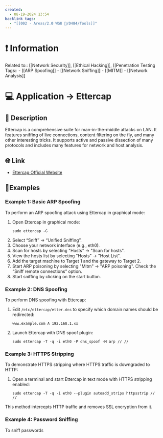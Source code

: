 ```yaml
---
created:
  - 08-19-2024 13:54
backlink tags:
  - "[[002 - Areas/2.0 WGU 📝/D484/Tools]]"
---
```

# ❗ Information
Related to:: [[Network Security]], [[Ethical Hacking]], [[Penetration Testing
Tags:: - [[ARP Spoofing]]
	- [[Network Sniffing]]
	- [[MITM]]
	- [[Network Analysis]]


# 💻 Application -> Ettercap

## 🧾 Description
Ettercap is a comprehensive suite for man-in-the-middle attacks on LAN. It features sniffing of live connections, content filtering on the fly, and many other interesting tricks. It supports active and passive dissection of many protocols and includes many features for network and host analysis.

## 🌐 Link
- [Ettercap Official Website](https://www.ettercap-project.org/index.html)

## 🤸Examples

### Example 1: Basic ARP Spoofing
To perform an ARP spoofing attack using Ettercap in graphical mode:

1. Open Ettercap in graphical mode:
   ```
   sudo ettercap -G
   ```
2. Select “Sniff” -> “Unified Sniffing”.
3. Choose your network interface (e.g., eth0).
4. Scan for hosts by selecting "Hosts" -> "Scan for hosts".
5. View the hosts list by selecting "Hosts" -> "Host List".
6. Add the target machine to Target 1 and the gateway to Target 2.
7. Start ARP poisoning by selecting "Mitm" -> "ARP poisoning". Check the “Sniff remote connections” option.
8. Start sniffing by clicking on the start button.

### Example 2: DNS Spoofing
To perform DNS spoofing with Ettercap:

1. Edit `/etc/ettercap/etter.dns` to specify which domain names should be redirected:
   ```
   www.example.com A 192.168.1.xx
   ```

2. Launch Ettercap with DNS spoof plugin:
   ```
   sudo ettercap -T -q -i eth0 -P dns_spoof -M arp // //
   ```

### Example 3: HTTPS Stripping
To demonstrate HTTPS stripping where HTTPS traffic is downgraded to HTTP:

1. Open a terminal and start Ettercap in text mode with HTTPS stripping enabled:
   ```
   sudo ettercap -T -q -i eth0 --plugin autoadd_strips httpsstrip // //
   ```

This method intercepts HTTP traffic and removes SSL encryption from it.

### Example 4: Password Sniffing
To sniff passwords